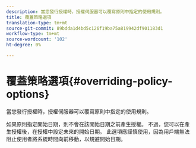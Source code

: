 ```yaml
---
description: 當您發行授權時，授權伺服器可以覆寫原則中指定的使用規則。
title: 覆蓋策略選項
translation-type: tm+mt
source-git-commit: 89bdda1d4bd5c126f19ba75a819942df901183d1
workflow-type: tm+mt
source-wordcount: '102'
ht-degree: 0%

---
```



# 覆蓋策略選項{#overriding-policy-options}

當您發行授權時，授權伺服器可以覆寫原則中指定的使用規則。

如果原則指定開始日期，則不會在該開始日期之前產生授權。 不過，您可以在產生授權後，在授權中設定未來的開始日期。 此選項應謹慎使用，因為用戶端無法阻止使用者將系統時間向前移動，以規避開始日期。
